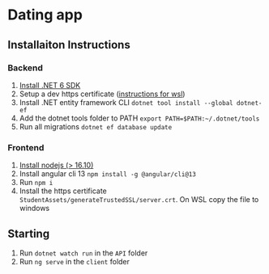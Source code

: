 # Dating app

## Installaiton Instructions

### Backend
1. [Install .NET 6 SDK](https://dotnet.microsoft.com/en-us/download)
2. Setup a dev https certificate ([instructions for wsl](https://docs.microsoft.com/en-us/aspnet/core/security/enforcing-ssl?view=aspnetcore-6.0&tabs=visual-studio#trust-https-certificate-from-windows-subsystem-for-linux))
3. Install .NET entity framework CLI `dotnet tool install --global dotnet-ef`
4. Add the dotnet tools folder to PATH `export PATH=$PATH:~/.dotnet/tools`
5. Run all migrations `dotnet ef database update`

### Frontend
1. [Install nodejs (> 16.10)](https://nodejs.org/en/)
2. Install angular cli 13 `npm install -g @angular/cli@13`
3. Run `npm i`
4. Install the https certificate `StudentAssets/generateTrustedSSL/server.crt`. On WSL copy the file to windows

## Starting
1. Run `dotnet watch run` in the `API` folder
2. Run `ng serve` in the `client` folder
